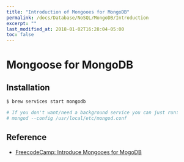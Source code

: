 ```yaml
---
title: "Introduction of Mongooes for MongoDB"
permalink: /docs/Database/NoSQL/MongoDB/Introduction
excerpt: ""
last_modified_at: 2018-01-02T16:28:04-05:00
toc: false
---
```

# Mongoose for MongoDB

## Installation

``` bash
$ brew services start mongodb

# If you don't want/need a background service you can just run:
# mongod --config /usr/local/etc/mongod.conf
```

## Reference

-   [FreecodeCamp: Introduce Mongooes for MogoDB](https://medium.freecodecamp.org/introduction-to-mongoose-for-mongodb-d2a7aa593c57)
